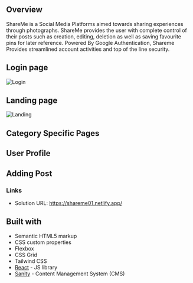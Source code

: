 ## Overview
ShareMe is a Social Media Platforms aimed towards sharing experiences through photographs.
ShareMe provides the user with complete control of their posts such as creation, editing, deletion as well as saving favourite pins for later reference.
Powered By Google Authentication, Shareme Provides streamlined account activities and top of the line security.


## Login page
![Login](https://user-images.githubusercontent.com/97960285/183783252-a6db8207-0a6f-4d67-874a-bb235ba52253.png)

## Landing page
![Landing](https://user-images.githubusercontent.com/97960285/183783274-eee928fd-e6cf-40db-8ede-81f6dd57b310.png)


## Category Specific Pages



## User Profile

## Adding Post


### Links

- Solution URL: https://shareme01.netlify.app/


## Built with

- Semantic HTML5 markup
- CSS custom properties
- Flexbox
- CSS Grid
- Tailwind CSS
- [React](https://reactjs.org/) - JS library
- [Sanity](https://www.sanity.io) - Content Management System (CMS)

